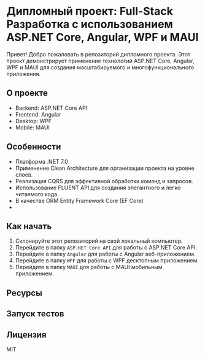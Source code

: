 # Дипломный проект: Full-Stack Разработка с использованием ASP.NET Core, Angular, WPF и MAUI

Привет! Добро пожаловать в репозиторий дипломного проекта. Этот проект демонстрирует применение технологий ASP.NET Core, Angular, WPF и MAUI для создания масштабируемого и многофункционального приложения.

## О проекте

- Backend: ASP.NET Core API
- Frontend: Angular
- Desktop: WPF
- Mobile: MAUI

## Особенности

- Платформа .NET 7.0
- Применение Clean Architecture для организации проекта на уровне слоев.
- Реализация CQRS для эффективной обработки команд и запросов.
- Использование FLUENT API для создания элегантного и легко читаемого кода.
- В качестве ORM Entity Framework Core (EF Core)
- 
## Как начать

1. Склонируйте этот репозиторий на свой локальный компьютер.
2. Перейдите в папку `ASP.NET Core API` для работы с ASP.NET Core API.
3. Перейдите в папку `Angular` для работы с Angular веб-приложением.
4. Перейдите в папку `WPF` для работы с WPF десктопным приложением.
5. Перейдите в папку `MAUI` для работы с MAUI мобильным приложением.

## Ресурсы

## Запуск тестов

## Лицензия

MIT
